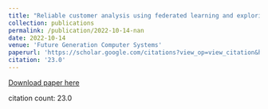 ```yaml
---
title: "Reliable customer analysis using federated learning and exploring deep-attention edge intelligence"
collection: publications
permalink: /publication/2022-10-14-nan
date: 2022-10-14
venue: 'Future Generation Computer Systems'
paperurl: 'https://scholar.google.com/citations?view_op=view_citation&hl=en&user=CCckbEUAAAAJ&citation_for_view=CCckbEUAAAAJ:mvPsJ3kp5DgC'
citation: '23.0'
---
```

[Download paper here](https://scholar.google.com/citations?view_op=view_citation&hl=en&user=CCckbEUAAAAJ&citation_for_view=CCckbEUAAAAJ:mvPsJ3kp5DgC)

citation count: 23.0